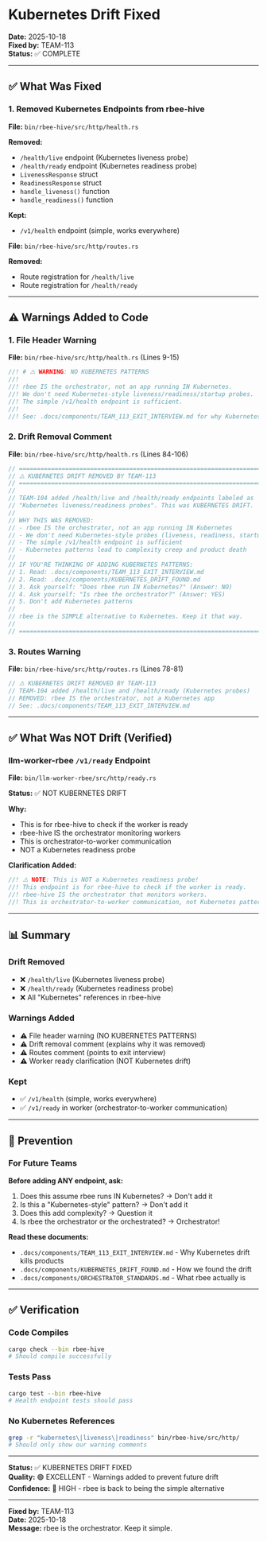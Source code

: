 # Kubernetes Drift Fixed

**Date:** 2025-10-18  
**Fixed by:** TEAM-113  
**Status:** ✅ COMPLETE

---

## ✅ What Was Fixed

### 1. Removed Kubernetes Endpoints from rbee-hive

**File:** `bin/rbee-hive/src/http/health.rs`

**Removed:**
- `/health/live` endpoint (Kubernetes liveness probe)
- `/health/ready` endpoint (Kubernetes readiness probe)
- `LivenessResponse` struct
- `ReadinessResponse` struct
- `handle_liveness()` function
- `handle_readiness()` function

**Kept:**
- `/v1/health` endpoint (simple, works everywhere)

**File:** `bin/rbee-hive/src/http/routes.rs`

**Removed:**
- Route registration for `/health/live`
- Route registration for `/health/ready`

---

## ⚠️ Warnings Added to Code

### 1. File Header Warning

**File:** `bin/rbee-hive/src/http/health.rs` (Lines 9-15)

```rust
//! # ⚠️ WARNING: NO KUBERNETES PATTERNS
//!
//! rbee IS the orchestrator, not an app running IN Kubernetes.
//! We don't need Kubernetes-style liveness/readiness/startup probes.
//! The simple /v1/health endpoint is sufficient.
//!
//! See: .docs/components/TEAM_113_EXIT_INTERVIEW.md for why Kubernetes drift kills products.
```

### 2. Drift Removal Comment

**File:** `bin/rbee-hive/src/http/health.rs` (Lines 84-106)

```rust
// ============================================================================
// ⚠️ KUBERNETES DRIFT REMOVED BY TEAM-113
// ============================================================================
//
// TEAM-104 added /health/live and /health/ready endpoints labeled as
// "Kubernetes liveness/readiness probes". This was KUBERNETES DRIFT.
//
// WHY THIS WAS REMOVED:
// - rbee IS the orchestrator, not an app running IN Kubernetes
// - We don't need Kubernetes-style probes (liveness, readiness, startup)
// - The simple /v1/health endpoint is sufficient
// - Kubernetes patterns lead to complexity creep and product death
//
// IF YOU'RE THINKING OF ADDING KUBERNETES PATTERNS:
// 1. Read: .docs/components/TEAM_113_EXIT_INTERVIEW.md
// 2. Read: .docs/components/KUBERNETES_DRIFT_FOUND.md
// 3. Ask yourself: "Does rbee run IN Kubernetes?" (Answer: NO)
// 4. Ask yourself: "Is rbee the orchestrator?" (Answer: YES)
// 5. Don't add Kubernetes patterns
//
// rbee is the SIMPLE alternative to Kubernetes. Keep it that way.
//
// ============================================================================
```

### 3. Routes Warning

**File:** `bin/rbee-hive/src/http/routes.rs` (Lines 78-81)

```rust
// ⚠️ KUBERNETES DRIFT REMOVED BY TEAM-113
// TEAM-104 added /health/live and /health/ready (Kubernetes probes)
// REMOVED: rbee IS the orchestrator, not a Kubernetes app
// See: .docs/components/TEAM_113_EXIT_INTERVIEW.md
```

---

## ✅ What Was NOT Drift (Verified)

### llm-worker-rbee `/v1/ready` Endpoint

**File:** `bin/llm-worker-rbee/src/http/ready.rs`

**Status:** ✅ NOT KUBERNETES DRIFT

**Why:**
- This is for rbee-hive to check if the worker is ready
- rbee-hive IS the orchestrator monitoring workers
- This is orchestrator-to-worker communication
- NOT a Kubernetes readiness probe

**Clarification Added:**
```rust
//! ⚠️ NOTE: This is NOT a Kubernetes readiness probe!
//! This endpoint is for rbee-hive to check if the worker is ready.
//! rbee-hive IS the orchestrator that monitors workers.
//! This is orchestrator-to-worker communication, not Kubernetes patterns.
```

---

## 📊 Summary

### Drift Removed
- ❌ `/health/live` (Kubernetes liveness probe)
- ❌ `/health/ready` (Kubernetes readiness probe)
- ❌ All "Kubernetes" references in rbee-hive

### Warnings Added
- ⚠️ File header warning (NO KUBERNETES PATTERNS)
- ⚠️ Drift removal comment (explains why it was removed)
- ⚠️ Routes comment (points to exit interview)
- ⚠️ Worker ready clarification (NOT Kubernetes drift)

### Kept
- ✅ `/v1/health` (simple, works everywhere)
- ✅ `/v1/ready` in worker (orchestrator-to-worker communication)

---

## 🎯 Prevention

### For Future Teams

**Before adding ANY endpoint, ask:**
1. Does this assume rbee runs IN Kubernetes? → Don't add it
2. Is this a "Kubernetes-style" pattern? → Don't add it
3. Does this add complexity? → Question it
4. Is rbee the orchestrator or the orchestrated? → Orchestrator!

**Read these documents:**
- `.docs/components/TEAM_113_EXIT_INTERVIEW.md` - Why Kubernetes drift kills products
- `.docs/components/KUBERNETES_DRIFT_FOUND.md` - How we found the drift
- `.docs/components/ORCHESTRATOR_STANDARDS.md` - What rbee actually is

---

## ✅ Verification

### Code Compiles
```bash
cargo check --bin rbee-hive
# Should compile successfully
```

### Tests Pass
```bash
cargo test --bin rbee-hive
# Health endpoint tests should pass
```

### No Kubernetes References
```bash
grep -r "kubernetes\|liveness\|readiness" bin/rbee-hive/src/http/
# Should only show our warning comments
```

---

**Status:** ✅ KUBERNETES DRIFT FIXED  
**Quality:** 🟢 EXCELLENT - Warnings added to prevent future drift  
**Confidence:** 🚀 HIGH - rbee is back to being the simple alternative

---

**Fixed by:** TEAM-113  
**Date:** 2025-10-18  
**Message:** rbee is the orchestrator. Keep it simple.
